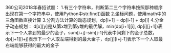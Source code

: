 360公司2018年春招试题：
1.有三个字符串，判断第二三个字符串按照那种顺序出现在第一个字符串中，使用Python中str.find()函数
2.坐标问题，使用math中的三角函数直接计算
3.分割方法计算的动态规划，dp[i+1] = dp[i-1] + dp[i]
4.分金子动态规划：
d[x][y]是从第x堆到第y堆的最优解，min(dp[i+1][i], dp[i][j+1])表示下一个人拿到的最少的金子，sum[i+j]-sim[j-1]代表中间剩下的金子总数，
dp[j+1][i+j]表示下一个人取左端得到的最大金子，dp[j][i+j-1]表示下一个人取最右端能够获得的最大的金子
